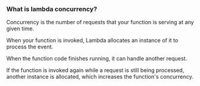### What is lambda concurrency?

Concurrency is the number of requests that your function is serving at any given time.

When your function is invoked, Lambda allocates an instance of it to process the event.

When the function code finishes running, it can handle another request.

If the function is invoked again while a request is still being processed, another instance is allocated, which increases the function's concurrency.
